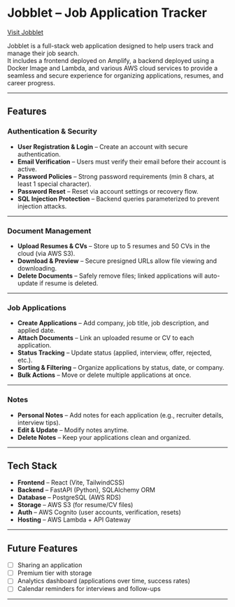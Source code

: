 # Jobblet – Job Application Tracker

[Visit Jobblet](https://jobblet-us.com)

Jobblet is a full-stack web application designed to help users track and manage their job search.  
It includes a frontend deployed on Amplify, a backend deployed using a Docker Image and Lambda, and various AWS cloud services to provide a seamless and secure 
experience for organizing applications, resumes, and career progress.

---

## Features

### Authentication & Security
- **User Registration & Login** – Create an account with secure authentication.
- **Email Verification** – Users must verify their email before their account is active.
- **Password Policies** – Strong password requirements (min 8 chars, at least 1 special character).
- **Password Reset** – Reset via account settings or recovery flow.
- **SQL Injection Protection** – Backend queries parameterized to prevent injection attacks.

---

### Document Management
- **Upload Resumes & CVs** – Store up to 5 resumes and 50 CVs in the cloud (via AWS S3).
- **Download & Preview** – Secure presigned URLs allow file viewing and downloading.
- **Delete Documents** – Safely remove files; linked applications will auto-update if resume is deleted.

---

### Job Applications
- **Create Applications** – Add company, job title, job description, and applied date.
- **Attach Documents** – Link an uploaded resume or CV to each application.
- **Status Tracking** – Update status (applied, interview, offer, rejected, etc.).
- **Sorting & Filtering** – Organize applications by status, date, or company.
- **Bulk Actions** – Move or delete multiple applications at once.

---

### Notes
- **Personal Notes** – Add notes for each application (e.g., recruiter details, interview tips).
- **Edit & Update** – Modify notes anytime.
- **Delete Notes** – Keep your applications clean and organized.

---

## Tech Stack

- **Frontend** – React (Vite, TailwindCSS)
- **Backend** – FastAPI (Python), SQLAlchemy ORM
- **Database** – PostgreSQL (AWS RDS)
- **Storage** – AWS S3 (for resume/CV files)
- **Auth** – AWS Cognito (user accounts, verification, resets)
- **Hosting** – AWS Lambda + API Gateway

---

## Future Features

- [ ] Sharing an application
- [ ] Premium tier with storage
- [ ] Analytics dashboard (applications over time, success rates)
- [ ] Calendar reminders for interviews and follow-ups

---
